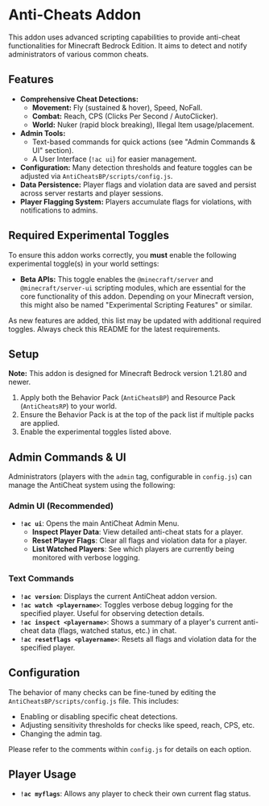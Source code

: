 # Anti-Cheats Addon

This addon uses advanced scripting capabilities to provide anti-cheat functionalities for Minecraft Bedrock Edition. It aims to detect and notify administrators of various common cheats.

## Features

*   **Comprehensive Cheat Detections:**
    *   **Movement:** Fly (sustained & hover), Speed, NoFall.
    *   **Combat:** Reach, CPS (Clicks Per Second / AutoClicker).
    *   **World:** Nuker (rapid block breaking), Illegal Item usage/placement.
*   **Admin Tools:**
    *   Text-based commands for quick actions (see "Admin Commands & UI" section).
    *   A User Interface (`!ac ui`) for easier management.
*   **Configuration:** Many detection thresholds and feature toggles can be adjusted via `AntiCheatsBP/scripts/config.js`.
*   **Data Persistence:** Player flags and violation data are saved and persist across server restarts and player sessions.
*   **Player Flagging System:** Players accumulate flags for violations, with notifications to admins.

## Required Experimental Toggles

To ensure this addon works correctly, you **must** enable the following experimental toggle(s) in your world settings:

*   **Beta APIs:** This toggle enables the `@minecraft/server` and `@minecraft/server-ui` scripting modules, which are essential for the core functionality of this addon. Depending on your Minecraft version, this might also be named "Experimental Scripting Features" or similar.

As new features are added, this list may be updated with additional required toggles. Always check this README for the latest requirements.

## Setup

**Note:** This addon is designed for Minecraft Bedrock version 1.21.80 and newer.

1.  Apply both the Behavior Pack (`AntiCheatsBP`) and Resource Pack (`AntiCheatsRP`) to your world.
2.  Ensure the Behavior Pack is at the top of the pack list if multiple packs are applied.
3.  Enable the experimental toggles listed above.

## Admin Commands & UI

Administrators (players with the `admin` tag, configurable in `config.js`) can manage the AntiCheat system using the following:

### Admin UI (Recommended)

*   **`!ac ui`**: Opens the main AntiCheat Admin Menu.
    *   **Inspect Player Data**: View detailed anti-cheat stats for a player.
    *   **Reset Player Flags**: Clear all flags and violation data for a player.
    *   **List Watched Players**: See which players are currently being monitored with verbose logging.

### Text Commands

*   **`!ac version`**: Displays the current AntiCheat addon version.
*   **`!ac watch <playername>`**: Toggles verbose debug logging for the specified player. Useful for observing detection details.
*   **`!ac inspect <playername>`**: Shows a summary of a player's current anti-cheat data (flags, watched status, etc.) in chat.
*   **`!ac resetflags <playername>`**: Resets all flags and violation data for the specified player.

## Configuration

The behavior of many checks can be fine-tuned by editing the `AntiCheatsBP/scripts/config.js` file. This includes:
*   Enabling or disabling specific cheat detections.
*   Adjusting sensitivity thresholds for checks like speed, reach, CPS, etc.
*   Changing the admin tag.

Please refer to the comments within `config.js` for details on each option.

## Player Usage

*   **`!ac myflags`**: Allows any player to check their own current flag status.
